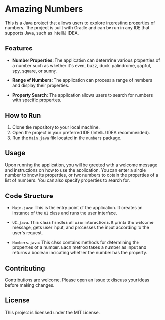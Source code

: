 # Amazing Numbers

This is a Java project that allows users to explore interesting properties of numbers. The project is built with Gradle and can be run in any IDE that supports Java, such as IntelliJ IDEA.

## Features

- **Number Properties**: The application can determine various properties of a number such as whether it's even, buzz, duck, palindrome, gapful, spy, square, or sunny.

- **Range of Numbers**: The application can process a range of numbers and display their properties.

- **Property Search**: The application allows users to search for numbers with specific properties.

## How to Run

1. Clone the repository to your local machine.
2. Open the project in your preferred IDE (IntelliJ IDEA recommended).
3. Run the `Main.java` file located in the `numbers` package.

## Usage

Upon running the application, you will be greeted with a welcome message and instructions on how to use the application. You can enter a single number to know its properties, or two numbers to obtain the properties of a list of numbers. You can also specify properties to search for.

## Code Structure

- `Main.java`: This is the entry point of the application. It creates an instance of the `UI` class and runs the user interface.

- `UI.java`: This class handles all user interactions. It prints the welcome message, gets user input, and processes the input according to the user's request.

- `Numbers.java`: This class contains methods for determining the properties of a number. Each method takes a number as input and returns a boolean indicating whether the number has the property.

## Contributing

Contributions are welcome. Please open an issue to discuss your ideas before making changes.

## License

This project is licensed under the MIT License.
